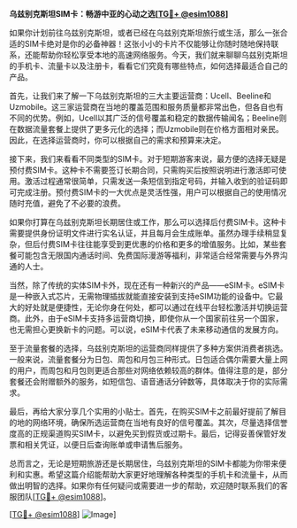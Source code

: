 **乌兹别克斯坦SIM卡：畅游中亚的心动之选[[TG💪+ @esim1088](https://t.me/s/esim1088)]**

如果你计划前往乌兹别克斯坦，或者已经在乌兹别克斯坦旅行或生活，那么一张合适的SIM卡绝对是你的必备神器！这张小小的卡片不仅能够让你随时随地保持联系，还能帮助你轻松享受本地的高速网络服务。今天，我们就来聊聊乌兹别克斯坦的手机卡、流量卡以及注册卡，看看它们究竟有哪些特点，如何选择最适合自己的产品。

首先，让我们来了解一下乌兹别克斯坦的三大主要运营商：Ucell、Beeline和Uzmobile。这三家运营商在当地的覆盖范围和服务质量都非常出色，但各自也有不同的优势。例如，Ucell以其广泛的信号覆盖和稳定的数据传输闻名；Beeline则在数据流量套餐上提供了更多元化的选择；而Uzmobile则在价格方面相对亲民。因此，在选择运营商时，你可以根据自己的需求和预算来决定。

接下来，我们来看看不同类型的SIM卡。对于短期游客来说，最方便的选择无疑是预付费SIM卡。这种卡不需要签订长期合同，只需购买后按照说明进行激活即可使用。激活过程通常很简单，只需发送一条短信到指定号码，并输入收到的验证码即可完成注册。预付费SIM卡的一大优点是灵活性强，用户可以根据自己的使用情况随时充值，避免了不必要的浪费。

如果你打算在乌兹别克斯坦长期居住或工作，那么可以选择后付费SIM卡。这种卡需要提供身份证明文件进行实名认证，并且每月会生成账单。虽然办理手续稍显复杂，但后付费SIM卡往往能享受到更优惠的价格和更多的增值服务。比如，某些套餐可能包含无限国内通话时间、免费国际漫游等福利，非常适合经常需要与外界沟通的人士。

当然，除了传统的实体SIM卡外，现在还有一种新兴的产品——eSIM卡。eSIM卡是一种嵌入式芯片，无需物理插拔就能直接安装到支持eSIM功能的设备中。它最大的好处就是便捷性，无论你身在何处，都可以通过在线平台轻松激活并切换运营商。此外，由于eSIM卡支持多运营商切换，即使你从一个国家前往另一个国家，也无需担心更换新卡的问题。可以说，eSIM卡代表了未来移动通信的发展方向。

至于流量套餐的选择，乌兹别克斯坦的运营商同样提供了多种方案供消费者挑选。一般来说，流量套餐分为日包、周包和月包三种形式。日包适合偶尔需要大量上网的用户，而周包和月包则更适合那些对网络依赖较高的群体。值得注意的是，部分套餐还会附赠额外的服务，如短信包、语音通话分钟数等，具体取决于你的实际需求。

最后，再给大家分享几个实用的小贴士。首先，在购买SIM卡之前最好提前了解目的地的网络环境，确保所选运营商在当地有良好的信号覆盖。其次，尽量选择信誉度高的正规渠道购买SIM卡，以避免买到假货或过期卡。最后，记得妥善保管好发票和相关凭证，以便日后查询账单或申请售后服务。

总而言之，无论是短期旅游还是长期居住，乌兹别克斯坦的SIM卡都能为你带来便利和实惠。希望这篇介绍能帮助大家更好地理解各种类型的手机卡和流量卡，从而做出明智的选择。如果你有任何疑问或需要进一步的帮助，欢迎随时联系我们的客服团队[[TG💪+ @esim1088](https://t.me/s/esim1088)]。

[[TG💪+ @esim1088](https://t.me/s/esim1088)] ![Image](https://i.postimg.cc/4NQfJmqS/Snipaste-2025-05-13-00-14-12.png)]